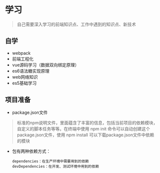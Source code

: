# 学习
> 自己需要深入学习的前端知识点、工作中遇到的知识点、新技术

## 自学
- webpack
- 前端工程化
- vue源码学习（数据双向绑定原理）
- es6语法糖实现原理
- web网络知识
- es5基础学习


## 项目准备
- package.json文件
> 标准的npm说明文件，里面蕴含了丰富的信息，包括当前项目的依赖模块，自定义的脚本任务等等。在终端中使用 npm init 命令可以自动创建这个package.json文件，使用 npm install 可以下载package.json文件中依赖的模块
- 包有两种依赖方式：
    
      dependencies：在生产环境中需要用到的依赖
      devDependencies：在开发、测试环境中用到的依赖